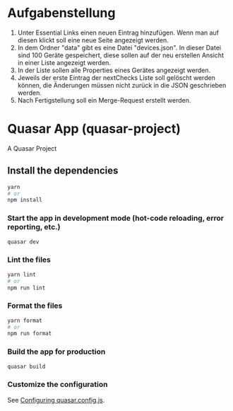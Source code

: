 # Aufgabenstellung

1. Unter Essential Links einen neuen Eintrag hinzufügen. Wenn man auf diesen klickt soll eine neue Seite angezeigt werden.
2. In dem Ordner "data" gibt es eine Datei "devices.json". In dieser Datei sind 100 Geräte gespeichert, diese sollen auf der neu erstellen Ansicht in einer Liste angezeigt werden.
3. In der Liste sollen alle Properties eines Gerätes angezeigt werden.
4. Jeweils der erste Eintrag der nextChecks Liste soll gelöscht werden können, die Änderungen müssen nicht zurück in die JSON geschrieben werden.
5. Nach Fertigstellung soll ein Merge-Request erstellt werden.

# Quasar App (quasar-project)

A Quasar Project

## Install the dependencies
```bash
yarn
# or
npm install
```

### Start the app in development mode (hot-code reloading, error reporting, etc.)
```bash
quasar dev
```


### Lint the files
```bash
yarn lint
# or
npm run lint
```


### Format the files
```bash
yarn format
# or
npm run format
```



### Build the app for production
```bash
quasar build
```

### Customize the configuration
See [Configuring quasar.config.js](https://v2.quasar.dev/quasar-cli-webpack/quasar-config-js).
